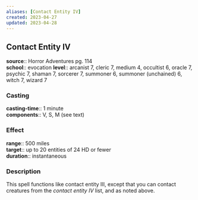 ```yaml
---
aliases: [Contact Entity IV]
created: 2023-04-27
updated: 2023-04-28
---
```


## Contact Entity IV

**source**:: Horror Adventures pg. 114  
**school**:: evocation
**level**:: arcanist 7, cleric 7, medium 4, occultist 6, oracle 7, psychic 7, shaman 7, sorcerer 7, summoner 6, summoner (unchained) 6, witch 7, wizard 7

### Casting

**casting-time**:: 1 minute  
**components**:: V, S, M (see text)

### Effect

**range**:: 500 miles  
**target**:: up to 20 entities of 24 HD or fewer  
**duration**:: instantaneous

### Description

This spell functions like contact entity III, except that you can contact creatures from the *contact entity IV* list, and as noted above.
